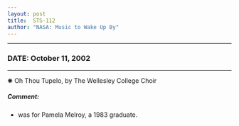 ```yaml
---
layout: post
title:  STS-112
author: "NASA: Music to Wake Up By"
---
```


----
### DATE: October 11, 2002
----
✺ Oh Thou Tupelo, by The Wellesley College Choir

##### Comment:
* was for Pamela Melroy, a 1983 graduate.
